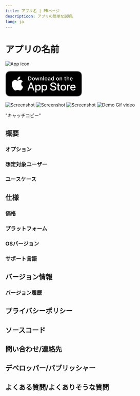 ```yaml
---
title: アプリ名 | PRページ
descriptioon: アプリの簡単な説明。
lang: ja
---
```



# アプリの名前

![App icon]()

[![AppStore link](App_Store_Badge.svg)](https://apps.apple.com/app/id1465336070)

![Screenshot]()
![Screenshot]()
![Screenshot]()
![Demo Gif video]()


"キャッチコピー"


## 概要

### オプション

### 想定対象ユーザー

### ユースケース


## 仕様
### 価格

### プラットフォーム

### OSバージョン

### サポート言語


## バージョン情報

### バージョン履歴


## プライバシーポリシー


## ソースコード


## 問い合わせ/連絡先


## デベロッパー/パブリッシャー


## よくある質問/よくありそうな質問

